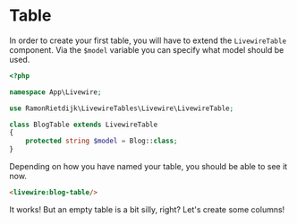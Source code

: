 # Table

In order to create your first table, you will have to extend the `LivewireTable` component. Via the `$model` variable
you can specify what model should be used.

```php
<?php

namespace App\Livewire;

use RamonRietdijk\LivewireTables\Livewire\LivewireTable;

class BlogTable extends LivewireTable
{
    protected string $model = Blog::class;
}
```

Depending on how you have named your table, you should be able to see it now.

```html
<livewire:blog-table/>
```

It works! But an empty table is a bit silly, right? Let's create some columns!
